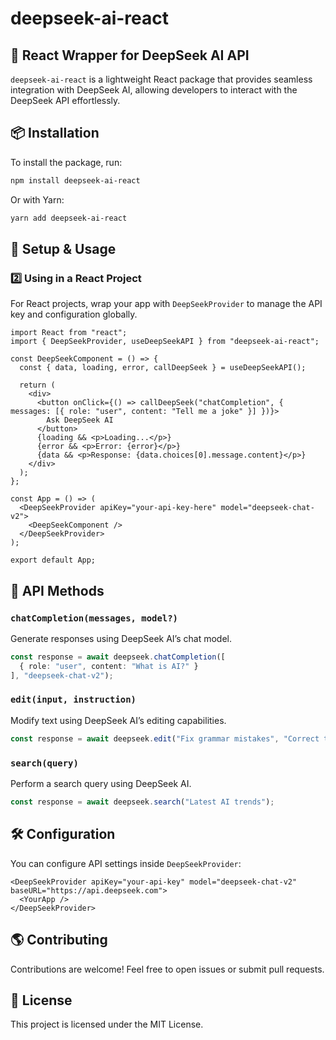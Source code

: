 # deepseek-ai-react

## 🚀 React Wrapper for DeepSeek AI API

`deepseek-ai-react` is a lightweight React package that provides seamless integration with DeepSeek AI, allowing developers to interact with the DeepSeek API effortlessly.

## 📦 Installation

To install the package, run:

```sh
npm install deepseek-ai-react
```

Or with Yarn:

```sh
yarn add deepseek-ai-react
```

## 🔧 Setup & Usage
### **2️⃣ Using in a React Project**
For React projects, wrap your app with `DeepSeekProvider` to manage the API key and configuration globally.

```tsx
import React from "react";
import { DeepSeekProvider, useDeepSeekAPI } from "deepseek-ai-react";

const DeepSeekComponent = () => {
  const { data, loading, error, callDeepSeek } = useDeepSeekAPI();

  return (
    <div>
      <button onClick={() => callDeepSeek("chatCompletion", { messages: [{ role: "user", content: "Tell me a joke" }] })}>
        Ask DeepSeek AI
      </button>
      {loading && <p>Loading...</p>}
      {error && <p>Error: {error}</p>}
      {data && <p>Response: {data.choices[0].message.content}</p>}
    </div>
  );
};

const App = () => (
  <DeepSeekProvider apiKey="your-api-key-here" model="deepseek-chat-v2">
    <DeepSeekComponent />
  </DeepSeekProvider>
);

export default App;
```

## 📌 API Methods

### **`chatCompletion(messages, model?)`**
Generate responses using DeepSeek AI’s chat model.

```ts
const response = await deepseek.chatCompletion([
  { role: "user", content: "What is AI?" }
], "deepseek-chat-v2");
```

### **`edit(input, instruction)`**
Modify text using DeepSeek AI’s editing capabilities.

```ts
const response = await deepseek.edit("Fix grammar mistakes", "Correct the text");
```

### **`search(query)`**
Perform a search query using DeepSeek AI.

```ts
const response = await deepseek.search("Latest AI trends");
```

## 🛠 Configuration
You can configure API settings inside `DeepSeekProvider`:

```tsx
<DeepSeekProvider apiKey="your-api-key" model="deepseek-chat-v2" baseURL="https://api.deepseek.com">
  <YourApp />
</DeepSeekProvider>
```

## 🌎 Contributing
Contributions are welcome! Feel free to open issues or submit pull requests.

## 📄 License
This project is licensed under the MIT License.

